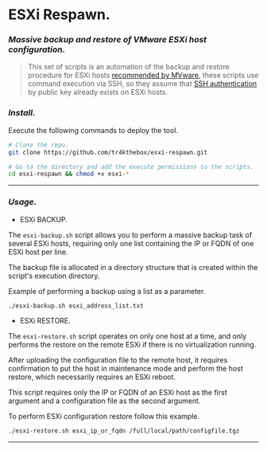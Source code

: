# ESXi Respawn.
### _Massive backup and restore of VMware ESXi host configuration._


>This set of scripts is an automation of the backup and restore procedure for ESXi hosts [recommended by MVware](https://kb.vmware.com/s/article/2042141), these scripts use command execution via SSH, so they assume that [SSH authentication](https://kb.vmware.com/s/article/1002866) by public key already exists on ESXi hosts.

### _Install._

Execute the following commands to deploy the tool.

```bash
# Clone the repo.
git clone https://github.com/tr4kthebox/esxi-respawn.git

# Go to the directory and add the execute permissions to the scripts.
cd esxi-respawn && chmod +x esxi-*
```
---

### _Usage._

 - ESXi BACKUP.

The `esxi-backup.sh` script allows you to perform a massive backup task of several ESXi hosts, requiring only one list containing the IP or FQDN of one ESXi host per line.

The backup file is allocated in a directory structure that is created within the script's execution directory.

Example of performing a backup using a list as a parameter.

```bash
./esxi-backup.sh esxi_address_list.txt
```

- ESXi RESTORE.

The `esxi-restore.sh` script operates on only one host at a time, and only performs the restore on the remote ESXi if there is no virtualization running.

After uploading the configuration file to the remote host, it requires confirmation to put the host in maintenance mode and perform the host restore, which necessarily requires an ESXi reboot.

This script requires only the IP or FQDN of an ESXi host as the first argument and a configuration file as the second argument.

To perform ESXi configuration restore follow this example.

```bash
./esxi-restore.sh esxi_ip_or_fqdn /full/local/path/configfile.tgz
```
***
